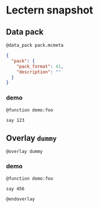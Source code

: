# Lectern snapshot

## Data pack

`@data_pack pack.mcmeta`

```json
{
  "pack": {
    "pack_format": 41,
    "description": ""
  }
}
```

### demo

`@function demo:foo`

```mcfunction
say 123
```

## Overlay `dummy`

`@overlay dummy`

### demo

`@function demo:foo`

```mcfunction
say 456
```

`@endoverlay`

